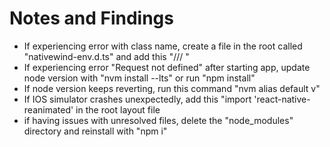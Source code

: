 # Notes and Findings
- If experiencing error with class name, create a file in the root called "nativewind-env.d.ts" and add this "/// <reference types="nativewind/types" />"
- If experiencing error "Request not defined" after starting app, update node version with "nvm install --lts" or run "npm install"
- If node version keeps reverting, run this command "nvm alias default v<version number>"
- If IOS simulator crashes unexpectedly, add this "import 'react-native-reanimated' in the root layout file
- if having issues with unresolved files, delete the "node_modules" directory and reinstall with "npm i"